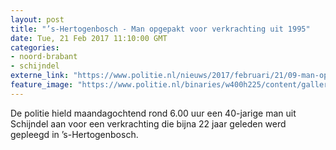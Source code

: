 ```yaml
---
layout: post
title: "’s-Hertogenbosch - Man opgepakt voor verkrachting uit 1995"
date: Tue, 21 Feb 2017 11:10:00 GMT
categories: 
- noord-brabant 
- schijndel 
externe_link: "https://www.politie.nl/nieuws/2017/februari/21/09-man-opgepakt-voor-verkrachting-uit-1995.html"
feature_image: "https://www.politie.nl/binaries/w400h225/content/gallery/politie/stockfotos/opsporing-recherche/forensisch-onderzoek-op-shirt.jpg"
---
```


De politie hield maandagochtend rond 6.00 uur een 40-jarige man uit Schijndel aan voor een verkrachting die bijna 22 jaar geleden werd gepleegd in ’s-Hertogenbosch.
